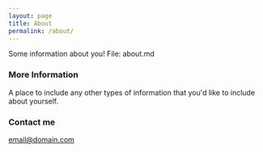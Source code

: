 ```yaml
---
layout: page
title: About
permalink: /about/
---
```


Some information about you!
File: about.md

### More Information

A place to include any other types of information that you'd like to include about yourself.

### Contact me

[email@domain.com](mailto:email@domain.com)
